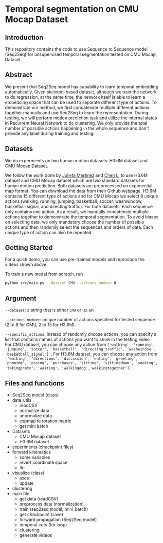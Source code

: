 # Temporal segmentation on CMU Mocap Dataset

## Introduction
This repository contains the code to use Sequence to Sequence model (Seq2Seq) for unsupervised temporal segmentation tested on CMU Mocap Dataset.

## Abstract
We present that Seq2Seq model has capability to learn temporal embedding automatically. Given skeleton-based dataset, although we train the network to do regression,
at the same time, the network itself is able to learn a embedding space that can be used to separate different type of actions. 
To demonstrate our method, we first concatenate multiple different actions together manually and use Seq2Seq to learn the representation. During testing,
we will perform motion prediction task and utilize the internal states in Recurrent Neural Network to do clustering. We only provide the total number of 
possible actions happening in the whole sequence and don't provide any label during training and testing.

## Datasets
We do expermients on two human motion datasets: H3.6M dataset and CMU Mocap Dataset.

We follow the work done by 
[Julieta Martinez](https://github.com/una-dinosauria/human-motion-prediction) and [Chen Li](https://github.com/chaneyddtt/Convolutional-Sequence-to-Sequence-Model-for-Human-Dynamics) to
use H3.6M dataset and CMU Mocap dataset which are two standard datasets for human motion prediction. Both datasets are preprocessed on exponential map format. You can download the data from their Github webpage.
H3.6M contains 15 different type of actions and for CMU Mocap we select 8 unique actions (walking, running, jumping, basketball, soccer, washwindow, basketball signal, and directing traffic).
For both datasets, each sequence only contains one action. As a result, we manually concatenate multiple actions together to demonstrate the temporal segmentation. 
To avoid biases on selecting data, we only mandatory choose the number of possible actions and then randomly select the sequences and orders of data. Each unique type of action can also be repeated. 

## Getting Started
For a quick demo, you can use pre-trained models and reproduce the videos shown above.

To train a new model from scratch, run
```bash
python src/main.py --dataset CMU --actions_number 8
```

## Argument
`--dataset`: a string that is either `CMU` or `H3.6M`.

`--actions_number`: unique number of actions specified for tested sequence (2 to 8 for CMU, 2 to 15 for H3.6M).

`--specific_actions`: instead of randomly choose actions, you can specify a list that contains names of actions you want to show in the testing video. For CMU dataset, you can choose
any action from `['walking', 'running', 'jumping', 'soccer', 'basketball', 'directing_traffic', 'washwindow', 'basketball_signal']
`. For H3.6M dataset, you can choose any action from `['walking', 'directions', 'discussion', 'eating', 'greeting', 'phoning', 'posing', 'purchases', 'sitting', 'sittingdown', 'smoking', 'takingphoto',
'waiting', 'walkingdog','walkingtogether']`.

## Files and functions
* Seq2Seq model (class)
* data_utils
  * readCSV
  * normalize data
  * unormalize data
  * expmap to rotation matrix
  * get mini batch
* Datasets
  * CMU Mocap dataset
  * H3.6M dataset
* experiments (checkpoint files)
* forward kinematics
  * some variables
  * revert coordinate space
  * fkl
* visualize (class)
  * axes
  * update
* clustering
* main file
  * get data (readCSV)
  * preprocess data (normalization)
  * train (seq2seq model, mini_batch)
  * get checkpoint (save)
  * forward propagation (Seq2Seq model)
  * temporal cuts (for loop)
  * clustering
  * generate videos
